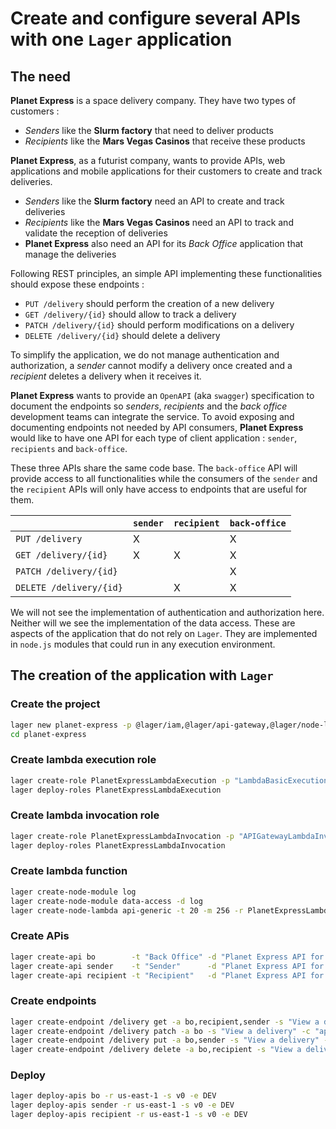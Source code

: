 Create and configure several APIs with one `Lager` application
===

The need
---

**Planet Express** is a space delivery company. They have two types of customers :

*   *Senders* like the **Slurm factory** that need to deliver products
*   *Recipients* like the **Mars Vegas Casinos** that receive these products

**Planet Express**, as a futurist company, wants to provide APIs, web applications and mobile applications for their customers to create and track deliveries.

*   *Senders* like the **Slurm factory** need an API to create and track deliveries
*   *Recipients* like the **Mars Vegas Casinos** need an API to track and validate the reception of deliveries
*   **Planet Express** also need an API for its *Back Office* application that manage the deliveries

Following REST principles, an simple API implementing these functionalities should expose these endpoints :

*   `PUT /delivery` should perform the creation of a new delivery
*   `GET /delivery/{id}` should allow to track a delivery
*   `PATCH /delivery/{id}` should perform modifications on a delivery
*   `DELETE /delivery/{id}` should delete a delivery

To simplify the application, we do not manage authentication and authorization, a *sender* cannot modify a delivery once created and a *recipient* deletes a
delivery when it receives it.

**Planet Express** wants to provide an `OpenAPI` (aka `swagger`) specification to document the endpoints so *senders*, *recipients* and the *back office*
development teams can integrate the service. To avoid exposing and documenting endpoints not needed by API consumers, **Planet Express** would like to
have one API for each type of client application : `sender`, `recipients` and `back-office`.

These three APIs share the same code base. The `back-office` API will provide access to all functionalities while the consumers of the `sender` and the
`recipient` APIs will only have access to endpoints that are useful for them.

|                          | `sender` | `recipient` | `back-office` |
| ------------------------ | -------- | ----------- | ------------- |
| `PUT /delivery`          | X        |             | X             |
| `GET /delivery/{id}`     | X        | X           | X             |
| `PATCH /delivery/{id}`   |          |             | X             |
| `DELETE /delivery/{id}`  |          | X           | X             |

We will not see the implementation of authentication and authorization here. Neither will we see the implementation of the data access. These are aspects
of the application that do not rely on `Lager`. They are implemented in `node.js` modules that could run in any execution environment.

The creation of the application with `Lager`
---

### Create the project

```bash
lager new planet-express -p @lager/iam,@lager/api-gateway,@lager/node-lambda
cd planet-express
```

### Create lambda execution role

```bash
lager create-role PlanetExpressLambdaExecution -p "LambdaBasicExecutionRole"
lager deploy-roles PlanetExpressLambdaExecution
```

### Create lambda invocation role

```bash
lager create-role PlanetExpressLambdaInvocation -p "APIGatewayLambdaInvocation"
lager deploy-roles PlanetExpressLambdaInvocation
```

### Create lambda function

```bash
lager create-node-module log
lager create-node-module data-access -d log
lager create-node-lambda api-generic -t 20 -m 256 -r PlanetExpressLambdaExecution --template api-endpoints --modules data-access,log
```

### Create APis

```bash
lager create-api bo        -t "Back Office" -d "Planet Express API for Back Office"
lager create-api sender    -t "Sender"      -d "Planet Express API for sender application"
lager create-api recipient -t "Recipient"   -d "Planet Express API for recipient application"
```

### Create endpoints

```bash
lager create-endpoint /delivery get -a bo,recipient,sender -s "View a delivery" -c "application/json" -p "application/json" --auth none --credentials PlanetExpressLambdaInvocation -l api-generic
lager create-endpoint /delivery patch -a bo -s "View a delivery" -c "application/json" -p "application/json" --auth none --credentials PlanetExpressLambdaInvocation -l api-generic
lager create-endpoint /delivery put -a bo,sender -s "View a delivery" -c "application/json" -p "application/json" --auth none --credentials PlanetExpressLambdaInvocation -l api-generic
lager create-endpoint /delivery delete -a bo,recipient -s "View a delivery" -c "application/json" -p "application/json" --auth none --credentials PlanetExpressLambdaInvocation -l api-generic
```

### Deploy

```bash
lager deploy-apis bo -r us-east-1 -s v0 -e DEV
lager deploy-apis sender -r us-east-1 -s v0 -e DEV
lager deploy-apis recipient -r us-east-1 -s v0 -e DEV
```
